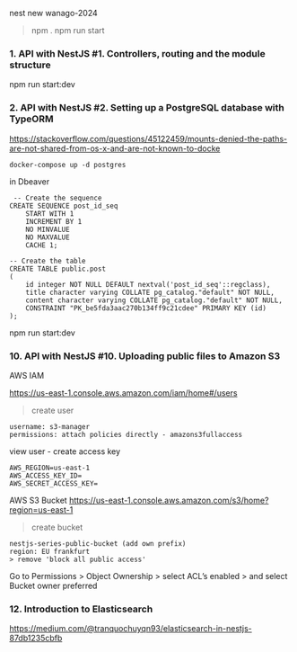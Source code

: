nest new wanago-2024
> npm
.
> npm run start 

### 1. API with NestJS #1. Controllers, routing and the module structure

npm run start:dev

### 2. API with NestJS #2. Setting up a PostgreSQL database with TypeORM

https://stackoverflow.com/questions/45122459/mounts-denied-the-paths-are-not-shared-from-os-x-and-are-not-known-to-docke

`docker-compose up -d postgres`

in Dbeaver
```
 -- Create the sequence
CREATE SEQUENCE post_id_seq
    START WITH 1
    INCREMENT BY 1
    NO MINVALUE
    NO MAXVALUE
    CACHE 1;

-- Create the table
CREATE TABLE public.post
(
    id integer NOT NULL DEFAULT nextval('post_id_seq'::regclass),
    title character varying COLLATE pg_catalog."default" NOT NULL,
    content character varying COLLATE pg_catalog."default" NOT NULL,
    CONSTRAINT "PK_be5fda3aac270b134ff9c21cdee" PRIMARY KEY (id)
);
 ```

npm run start:dev

### 10. API with NestJS #10. Uploading public files to Amazon S3

AWS IAM

https://us-east-1.console.aws.amazon.com/iam/home#/users

> create user
```
username: s3-manager
permissions: attach policies directly - amazons3fullaccess    
```
view user - create access key 

```
AWS_REGION=us-east-1
AWS_ACCESS_KEY_ID=
AWS_SECRET_ACCESS_KEY=
```

AWS S3 Bucket
https://us-east-1.console.aws.amazon.com/s3/home?region=us-east-1

> create bucket
```
nestjs-series-public-bucket (add own prefix)
region: EU frankfurt
> remove 'block all public access'
```

Go to Permissions > Object Ownership > select ACL’s enabled > and select Bucket owner preferred

### 12. Introduction to Elasticsearch

https://medium.com/@tranquochuyqn93/elasticsearch-in-nestjs-87db1235cbfb